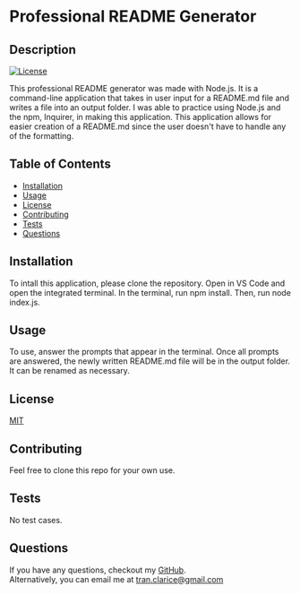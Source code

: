 # Professional README Generator

## Description

[![License](https://img.shields.io/badge/License-MIT-yellow.svg)](https://choosealicense.com/licenses/mit/)

This professional README generator was made with Node.js. It is a command-line application that takes in user input for a README.md file and writes a file into an output folder. I was able to practice using Node.js and the npm, Inquirer, in making this application. This application allows for easier creation of a README.md since the user doesn't have to handle any of the formatting.

## Table of Contents

- [Installation](#installation)
- [Usage](#usage)
- [License](#license)
- [Contributing](#contributing)
- [Tests](#tests)
- [Questions](#questions)

## Installation

To intall this application, please clone the repository. Open in VS Code and open the integrated terminal. In the terminal, run npm install. Then, run node index.js.

## Usage

To use, answer the prompts that appear in the terminal. Once all prompts are answered, the newly written README.md file will be in the output folder. It can be renamed as necessary.



## License

[MIT](https://choosealicense.com/licenses/mit/)

## Contributing

Feel free to clone this repo for your own use.

## Tests

No test cases.

## Questions
If you have any questions, checkout my [GitHub](https://github.com/claricetran). <br/>
Alternatively, you can email me at <tran.clarice@gmail.com>

